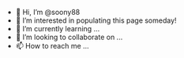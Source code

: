 - 👋 Hi, I’m @soony88
- 👀 I’m interested in populating this page someday!
- 🌱 I’m currently learning ...
- 💞️ I’m looking to collaborate on ...
- 📫 How to reach me ...

<!---
soony88/soony88 is a ✨ special ✨ repository because its `README.md` (this file) appears on your GitHub profile.
You can click the Preview link to take a look at your changes.
--->
